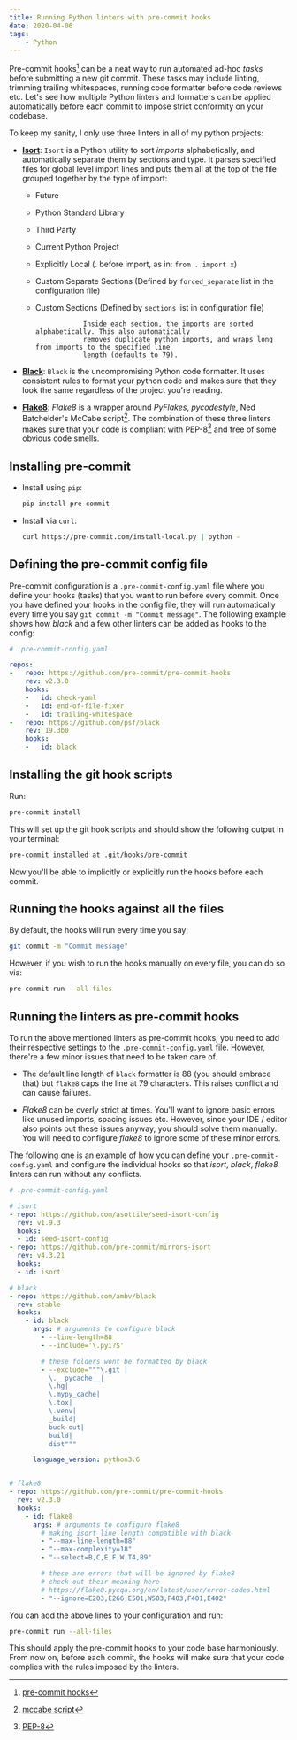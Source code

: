 ```yaml
---
title: Running Python linters with pre-commit hooks
date: 2020-04-06
tags:
    - Python
---
```


Pre-commit hooks[^1] can be a neat way to run automated ad-hoc _tasks_ before submitting a
new git commit. These tasks may include linting, trimming trailing whitespaces, running code
formatter before code reviews etc. Let's see how multiple Python linters and formatters can
be applied automatically before each commit to impose strict conformity on your codebase.

To keep my sanity, I only use three linters in all of my python projects:

-   **[Isort]**: `Isort` is a Python utility to sort _imports_ alphabetically, and
    automatically separate them by sections and type. It parses specified files for global
    level import lines and puts them all at the top of the file grouped together by the type
    of import:

    -   Future
    -   Python Standard Library
    -   Third Party
    -   Current Python Project
    -   Explicitly Local (. before import, as in: `from . import x`)
    -   Custom Separate Sections (Defined by `forced_separate` list in the configuration
        file)
    -   Custom Sections (Defined by `sections` list in configuration file)

                        Inside each section, the imports are sorted alphabetically. This also automatically
                        removes duplicate python imports, and wraps long from imports to the specified line
                        length (defaults to 79).

-   **[Black]**: `Black` is the uncompromising Python code formatter. It uses consistent
    rules to format your python code and makes sure that they look the same regardless of
    the project you're reading.

-   **[Flake8]**: _Flake8_ is a wrapper around _PyFlakes_, _pycodestyle_, Ned Batchelder's
    McCabe script[^2]. The combination of these three linters makes sure that your code is
    compliant with PEP-8[^3] and free of some obvious code smells.

## Installing pre-commit

-   Install using `pip`:

    ```sh
    pip install pre-commit
    ```

-   Install via `curl`:

    ```sh
    curl https://pre-commit.com/install-local.py | python -
    ```

## Defining the pre-commit config file

Pre-commit configuration is a `.pre-commit-config.yaml` file where you define your hooks
(tasks) that you want to run before every commit. Once you have defined your hooks in the
config file, they will run automatically every time you say
`git commit -m "Commit message"`. The following example shows how _black_ and a few other
linters can be added as hooks to the config:

```yml
# .pre-commit-config.yaml

repos:
-   repo: https://github.com/pre-commit/pre-commit-hooks
    rev: v2.3.0
    hooks:
    -   id: check-yaml
    -   id: end-of-file-fixer
    -   id: trailing-whitespace
-   repo: https://github.com/psf/black
    rev: 19.3b0
    hooks:
    -   id: black
```

## Installing the git hook scripts

Run:

```sh
pre-commit install
```

This will set up the git hook scripts and should show the following output in your terminal:

```txt
pre-commit installed at .git/hooks/pre-commit
```

Now you'll be able to implicitly or explicitly run the hooks before each commit.

## Running the hooks against all the files

By default, the hooks will run every time you say:

```sh
git commit -m "Commit message"
```

However, if you wish to run the hooks manually on every file, you can do so via:

```sh
pre-commit run --all-files
```

## Running the linters as pre-commit hooks

To run the above mentioned linters as pre-commit hooks, you need to add their respective
settings to the `.pre-commit-config.yaml` file. However, there're a few minor issues that
need to be taken care of.

-   The default line length of `black` formatter is 88 (you should embrace that) but
    `flake8` caps the line at 79 characters. This raises conflict and can cause failures.

-   _Flake8_ can be overly strict at times. You'll want to ignore basic errors like unused
    imports, spacing issues etc. However, since your IDE / editor also points out these
    issues anyway, you should solve them manually. You will need to configure _flake8_ to
    ignore some of these minor errors.

The following one is an example of how you can define your `.pre-commit-config.yaml` and
configure the individual hooks so that _isort_, _black_, _flake8_ linters can run without
any conflicts.

```yml
# .pre-commit-config.yaml

# isort
- repo: https://github.com/asottile/seed-isort-config
  rev: v1.9.3
  hooks:
  - id: seed-isort-config
- repo: https://github.com/pre-commit/mirrors-isort
  rev: v4.3.21
  hooks:
  - id: isort

# black
- repo: https://github.com/ambv/black
  rev: stable
  hooks:
    - id: black
      args: # arguments to configure black
        - --line-length=88
        - --include='\.pyi?$'

        # these folders wont be formatted by black
        - --exclude="""\.git |
          \.__pycache__|
          \.hg|
          \.mypy_cache|
          \.tox|
          \.venv|
          _build|
          buck-out|
          build|
          dist"""

      language_version: python3.6


# flake8
- repo: https://github.com/pre-commit/pre-commit-hooks
  rev: v2.3.0
  hooks:
    - id: flake8
      args: # arguments to configure flake8
        # making isort line length compatible with black
        - "--max-line-length=88"
        - "--max-complexity=18"
        - "--select=B,C,E,F,W,T4,B9"

        # these are errors that will be ignored by flake8
        # check out their meaning here
        # https://flake8.pycqa.org/en/latest/user/error-codes.html
        - "--ignore=E203,E266,E501,W503,F403,F401,E402"
```

You can add the above lines to your configuration and run:

```sh
pre-commit run --all-files
```

This should apply the pre-commit hooks to your code base harmoniously. From now on, before
each commit, the hooks will make sure that your code complies with the rules imposed by the
linters.

[^1]: [pre-commit hooks](https://pre-commit.com/#introduction)
[^2]: [mccabe script](https://github.com/PyCQA/mccabe)
[^3]: [PEP-8](https://www.python.org/dev/peps/pep-0008/)

[isort]: https://github.com/timothycrosley/isort
[black]: https://github.com/psf/black
[flake8]: https://github.com/PyCQA/flake8
